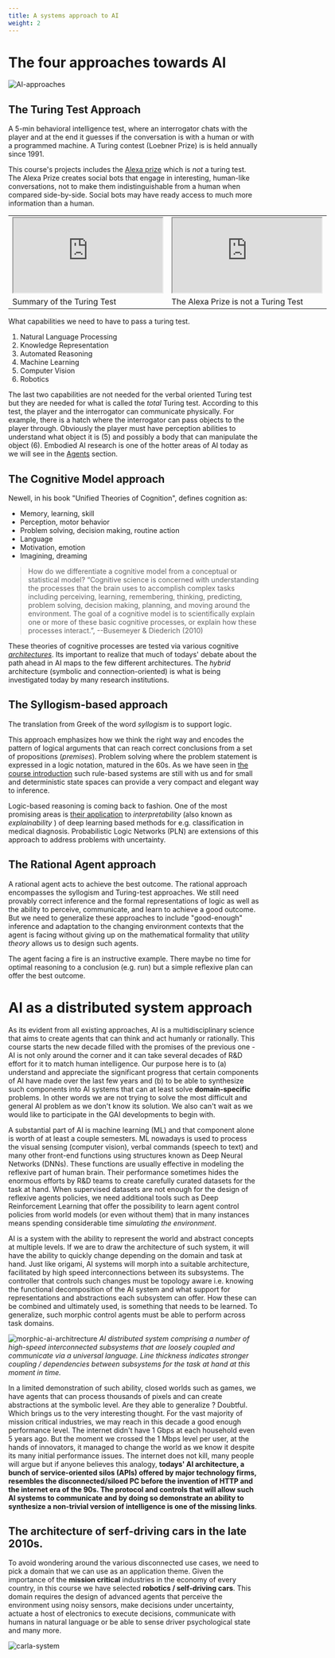 ```yaml
---
title: A systems approach to AI
weight: 2
---
```


# The four approaches towards AI

![AI-approaches](images/AI-approaches.png)

## The Turing Test Approach
A 5-min behavioral intelligence test, where an interrogator chats with the player and at the end it guesses if the conversation is with a human or with a programmed machine.  A Turing contest (Loebner Prize) is is held annually since 1991. 

This course's projects includes the [Alexa prize](https://developer.amazon.com/alexaprize) which is _not_ a turing test. The Alexa Prize creates social bots that engage in interesting, human-like conversations, not to make them indistinguishable from a human when compared side-by-side. Social bots may have ready access to much more information than a human. 

<table style="width:130%; table-layout:fixed;">
  <tr>
    <td><div class="embed">
          <iframe src="https://www.youtube.com/embed/3wLqsRLvV-c"></iframe>
        </div></td>
    <td><div class="embed">
            <iframe src="https://www.youtube.com/embed/nVi-QwX82GI"></iframe>
          </div></td>
  </tr>
  <tr>
    <td>Summary of the Turing Test</td>
    <td>The Alexa Prize is not a Turing Test</td>
  </tr>
</table>

What capabilities we need to have to pass a turing test. 

1. Natural Language Processing
2. Knowledge Representation
3. Automated Reasoning
4. Machine Learning 
5. Computer Vision 
6. Robotics

The last two capabilities are not needed for the verbal oriented Turing test but they are needed for what is called the *total* Turing test. According to this test, the player and the interrogator can communicate physically. For example, there is a hatch where the interrogator can pass objects to the player through. Obviously the player must have perception abilities to understand what object it is (5) and possibly a body that can manipulate the object (6). Embodied AI research is one of the hotter areas of AI today as we will see in the [Agents](./400-agents) section. 

## The Cognitive Model approach 

Newell, in his book "Unified Theories of Cognition",  defines cognition as:

* Memory, learning, skill
* Perception, motor behavior
* Problem solving, decision making, routine action
* Language
* Motivation, emotion
* Imagining, dreaming

> How do we differentiate a cognitive model from a conceptual or statistical model? “Cognitive science is concerned with understanding the processes that the brain uses to accomplish complex tasks including perceiving, learning, remembering, thinking, predicting, problem solving, decision making, planning, and moving around the environment. The goal of a cognitive model is to scientifically explain one or more of these basic cognitive processes, or explain how these processes interact.”, --Busemeyer & Diederich (2010) 

These theories of cognitive processes are tested via various cognitive [_architectures_](https://en.wikipedia.org/wiki/Cognitive_architecture). Its important to realize that much of todays' debate about the path ahead in AI maps to the few different architectures. The _hybrid_ architecture (symbolic and connection-oriented) is what is being investigated today by many research institutions. 


## The Syllogism-based approach

The translation from Greek of the word _syllogism_ is to support logic. 

This approach emphasizes how we think the right way and encodes the pattern of logical arguments that can reach correct conclusions from a set of propositions (_premises_). Problem solving where the problem statement is expressed in a logic notation, matured in the 60s. As we have seen in [the course introduction](./100-course-introduction) such rule-based systems are still with us and for small and deterministic state spaces can provide a very compact and elegant way to inference. 

Logic-based reasoning is coming back to fashion. One of the most promising areas is [their application](https://www.ijcai.org/Proceedings/2017/0733.pdf) to _interpretability_ (also known as _explainability_ ) of deep learning based methods for e.g. classification in medical diagnosis. Probabilistic Logic Networks (PLN) are extensions of this approach to address problems with uncertainty. 

## The Rational Agent approach

A rational agent acts to achieve the best outcome. The rational approach encompasses the syllogism and Turing-test approaches. We still need provably correct inference and the formal representations of logic as well as the ability to perceive, communicate, and learn to achieve a good outcome. But we need to generalize these approaches to include "good-enough" inference and adaptation to the changing environment contexts that the agent is facing without giving up on the mathematical formality that _utility theory_ allows us to design such agents. 

The agent facing a fire is an instructive example. There maybe no time for optimal reasoning to a conclusion (e.g. run) but a simple reflexive plan can offer the best outcome. 

# AI as a distributed system approach

As its evident from all existing approaches, AI is a multidisciplinary science that aims to create agents that can think and act humanly or rationally. This course starts the new decade filled with the promises of the previous one - AI is not only around the corner and it can take several decades of R&D effort for it to match human intelligence. Our purpose here is to (a) understand and appreciate the significant progress that certain components of AI have made over the last few years and (b) to be able to synthesize such components into AI systems that can at least solve **domain-specific** problems. In other words we are not trying to solve the most difficult and general AI problem as we don't know its solution. We also can't wait as we would like to participate in the GAI developments to begin with. 

A substantial part of AI is machine learning (ML) and that component alone is worth of at least a couple semesters. ML nowadays is used to process the visual sensing (computer vision), verbal commands (speech to text) and many other front-end functions using structures known as Deep Neural Networks (DNNs). These functions are usually effective in modeling the reflexive part of human brain. Their performance sometimes hides the enormous efforts by R&D teams to create carefully curated datasets for the task at hand. When supervised datasets are not enough for the design of reflexive agents policies, we need additional tools such as Deep Reinforcement Learning that offer the possibility to learn agent control policies from world models (or even without them) that in many instances means spending considerable time *simulating the environment*. 

AI is a system with the ability to represent the world and abstract concepts at multiple levels. If we are to draw the architecture of such system, it will have the ability to quickly change depending on the domain and task at hand. Just like origami, AI systems will morph into a suitable architecture, facilitated by high speed interconnections between its subsystems. The controller that controls such changes must be topology aware i.e. knowing the functional decomposition of the AI system and what support for representations and abstractions each subsystem can offer. How these can be combined and ultimately used, is something that needs to be learned. To generalize, such morphic control agents must be able to perform across task domains.

![morphic-ai-architrecture](images/morphic-ai-architecture.png)
*AI distributed system comprising a number of high-speed interconnected subsystems that are loosely coupled and communicate via a universal language. Line thickness indicates stronger coupling / dependencies between subsystems for the task at hand at this moment in time.*

In a limited demonstration of such ability, closed worlds such as games, we have agents that can process thousands of pixels and can create abstractions at the symbolic level. Are they able to generalize ? Doubtful. Which brings us to the very interesting thought. For the vast majority of mission critical industries, we may reach in this decade a good enough performance level. The internet didn't have 1 Gbps at each household even 5 years ago.  But the moment we crossed the 1 Mbps level per user, at the hands of innovators, it managed to change the world as we know it despite its many initial performance issues. The internet does not kill, many people will argue but if anyone believes this analogy, **todays' AI architecture, a bunch of service-oriented silos (APIs) offered by major technology firms, resembles the disconnected/siloed PC before the invention of HTTP and the internet era of the 90s. The protocol and controls that will allow such AI systems to communicate and by doing so demonstrate an ability to synthesize a non-trivial version of intelligence is one of the missing links**.

## The  architecture of serf-driving cars in the late 2010s.

To avoid wondering around the various disconnected use cases, we need to pick a domain that we can use as an application theme. Given the importance of the **mission critical** industries in the economy of every country, in this course we have selected **robotics / self-driving cars**. This domain requires the design of advanced agents that perceive the environment using noisy sensors, make decisions under uncertainty, actuate a host of electronics to execute decisions, communicate with humans in natural language or be able to sense driver psychological state and many more. 

![carla-system](images/carla-system.png)


